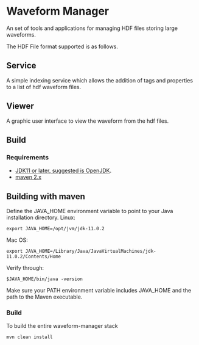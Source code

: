 # Waveform Manager

An set of tools and applications for managing HDF files storing large waveforms.

The HDF File format supported is as follows.

## Service

A simple indexing service which allows the addition of tags and properties to a list of hdf waveform files.

## Viewer

A graphic user interface to view the waveform from the hdf files.

## Build

### Requirements
 - [JDK11 or later, suggested is OpenJDK](https://download.java.net/java/GA/jdk11/9/GPL/openjdk-11.0.2_linux-x64_bin.tar.gz).
 - [maven 2.x](https://maven.apache.org/)

## Building with maven

Define the JAVA_HOME environment variable to point to your Java installation directory.
Linux:
```
export JAVA_HOME=/opt/jvm/jdk-11.0.2
```

Mac OS:
```
export JAVA_HOME=/Library/Java/JavaVirtualMachines/jdk-11.0.2/Contents/Home
```
Verify through:
```
$JAVA_HOME/bin/java -version
```

Make sure your PATH environment variable includes JAVA_HOME and the path to the Maven executable.

### Build

To build the entire waveform-manager stack

```
mvn clean install
```
